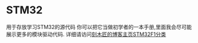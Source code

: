 # STM32
 用于存放学习STM32的源代码
 你可以把它当做初学者的一本手册,里面我会尽可能展示更多的模块驱动代码.
 详细请访问[刻木匠的博客主页STM32F1分类](https://www.kemujiang.cn/tags/stm32f1)
